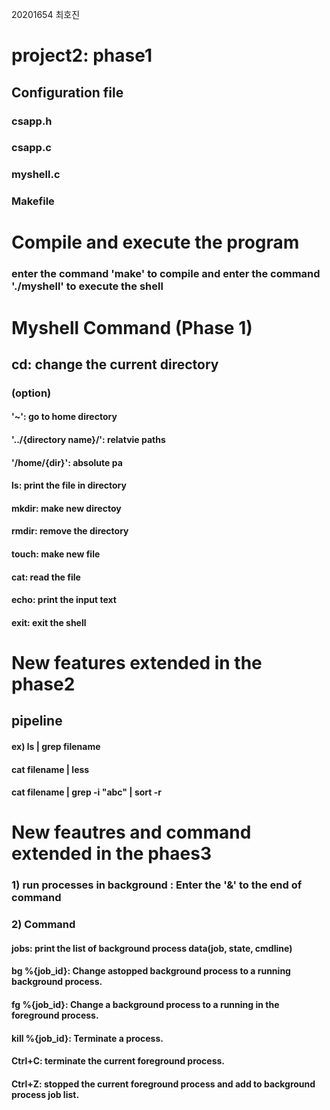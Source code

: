 20201654 최호진
# project2: phase1
## Configuration file
### csapp.h
### csapp.c
### myshell.c
### Makefile

# Compile and execute the program
### enter the command 'make' to compile and enter the command './myshell' to execute the shell

# Myshell Command (Phase 1)
## cd: change the current directory
### (option)
#### '~': go to home directory
#### '../{directory name}/': relatvie paths
#### '/home/{dir}': absolute pa
#### ls: print the file in directory
#### mkdir: make new directoy
#### rmdir: remove the directory
#### touch: make new file
#### cat: read the file 
#### echo: print the input text
#### exit: exit the shell

# New features extended in the phase2
## pipeline 
#### ex) ls | grep filename
#### cat filename | less
#### cat filename | grep -i "abc" | sort -r

# New feautres and command extended in the phaes3
### 1) run processes in background : Enter the '&' to the end of command
### 2) Command
#### jobs: print the list of background process data(job, state, cmdline)
#### bg %{job_id}: Change astopped background process to a running background process.
#### fg %{job_id}: Change a background process to a running in the foreground process.
#### kill %{job_id}: Terminate a process.
#### Ctrl+C: terminate the current foreground process.
#### Ctrl+Z: stopped the current foreground process and add to background process job list.
